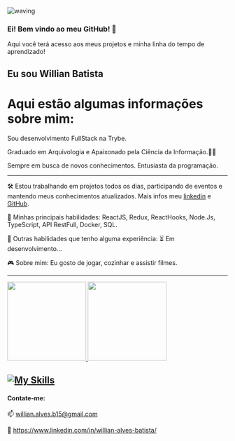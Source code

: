 ![waving](https://capsule-render.vercel.app/api?type=waving&height=200&text=WillianBatista%20&fontAlignY=40&color=gradient)
### Ei! Bem vindo ao meu GitHub! 👋
Aqui você terá acesso aos meus projetos e minha linha do tempo de aprendizado!

## Eu sou Willian Batista

# Aqui estão algumas informações sobre mim:
Sou desenvolvimento FullStack na Trybe.

Graduado em Arquivologia e Apaixonado pela Ciência da Informação.👨‍💻

Sempre em busca de novos conhecimentos. Entusiasta da programação.

-----   
🛠️ Estou trabalhando em projetos todos os dias, participando de eventos e mantendo meus conhecimentos atualizados. Mais infos meu [linkedin](https://www.linkedin.com/in/willian-alves-batista/) e [GitHub](https://github.com/willianbatist?tab=repositories).

🤖 Minhas principais habilidades: ReactJS, Redux, ReactHooks, Node.Js, TypeScript, API RestFull, Docker, SQL.

:wrench:  Outras habilidades que tenho alguma experiência: ⏳ Em desenvolvimento...

:video_game:  Sobre mim:  Eu gosto de jogar, cozinhar e assistir filmes.

-----

<div>
  <a href="https://github.com/willianbatist">
  <img height="180em" src="https://github-readme-stats.vercel.app/api?username=willianbatist&theme=algolia" />
  <img height="180em" src="https://github-readme-stats.vercel.app/api/top-langs/?username=willianbatist&layout=compact&theme=algolia" />
</div>
  
[![My Skills](https://skillicons.dev/icons?i=js,ts,html,css,react,redux,nodejs,express,mysql,mongodb,supabase,docker,heroku,git,github,jest,bash)](https://skillicons.dev)
------
  
#### Contate-me:
  
  :mailbox: willian.alves.b15@gmail.com
  
  :briefcase: https://www.linkedin.com/in/willian-alves-batista/

